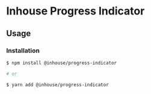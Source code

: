 # Inhouse Progress Indicator

## Usage

### Installation

```bash
$ npm install @inhouse/progress-indicator

# or

$ yarn add @inhouse/progress-indicator
```
